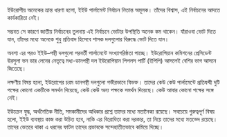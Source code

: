 ইউরোপীয় অনেকের ভ্রান্ত ধারণা হলো, ইইউ পার্লামেন্ট নির্বাচন নিতান্ত অমূলক। তাঁদের বিশ্বাস, এই নির্বাচনের আদতে কার্যকারিতা নেই।

সম্ভবত সে কারণে জাতীয় নির্বাচনের তুলনায় এই নির্বাচনে ভোটার উপস্থিতি অনেক কম থাকেন। যাঁরাওবা ভোট দিতে যান, তাঁদের মধ্যে অনেকে শুধু প্রতিবাদ হিসেবে শাসক দলগুলোর বিরুদ্ধে ভোট দিতে যান।

অবশ্য এর পরও ইইউ–পন্থী দলগুলো পরবর্তী পার্লামেন্টে সংখ্যাগরিষ্ঠতা পাচ্ছে। ইউরোপিয়ান কমিশনের প্রেসিডেন্ট উরসুলা ভন ডার লেনের নেতৃত্বে মধ্য-ডানপন্থী দল ইউরোপিয়ান পিপলস পার্টি (ইপিপি) আসলেই বেশির ভাগ আসনে জিতেছে।

লক্ষণীয় বিষয় হলো, ইউরোপের চরম ডানপন্থী দলগুলো গভীরভাবে বিভক্ত। তাদের কেউ কেউ পার্লামেন্টে প্রতিদ্বন্দ্বী দুটি পক্ষের কোনো একটিকে সমর্থন দিয়েছে, কেউ কেউ অন্য পক্ষকে সমর্থন দিয়েছে। কেউ আবার কোনো পক্ষের সঙ্গে নেই।

ইউক্রেন যুদ্ধ, অর্থনৈতিক নীতি, সমকামীদের অধিকার প্রশ্নে তাদের মধ্যে মতানৈক্য রয়েছে। সবচেয়ে গুরুত্বপূর্ণ বিষয় হলো, ইইউ ব্যবস্থায় কাজ করা উচিত হবে, নাকি এর বিরোধিতা করা দরকার, তা নিয়ে তাদের মধ্যে মতভেদ রয়েছে। তাদের ভেতরে থাকা এ ধরনের ফাটল তাদের প্রভাবকে সন্দেহাতীতভাবে কমিয়ে দিচ্ছে।
